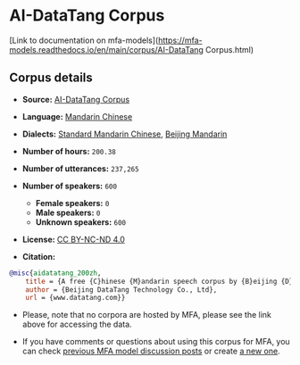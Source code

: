 
# AI-DataTang Corpus

[Link to documentation on mfa-models](https://mfa-models.readthedocs.io/en/main/corpus/AI-DataTang Corpus.html)

## Corpus details

- **Source:** [AI-DataTang Corpus](https://openslr.org/62/)
- **Language:** [Mandarin Chinese](https://en.wikipedia.org/wiki/Mandarin_Chinese)
- **Dialects:** [Standard Mandarin Chinese](https://en.wikipedia.org/wiki/Standard_Chinese), [Beijing Mandarin](https://en.wikipedia.org/wiki/Beijing_dialect)
- **Number of hours:** `200.38`
- **Number of utterances:** `237,265`
- **Number of speakers:** `600`
  - **Female speakers:** `0`
  - **Male speakers:** `0`
  - **Unknown speakers:** `600`
- **License:** [CC BY-NC-ND 4.0](https://creativecommons.org/licenses/by-nc-nd/4.0/)

- **Citation:**
```bibtex
@misc{aidatatang_200zh,
	title = {A free {C}hinese {M}andarin speech corpus by {B}eijing {D}ata{T}ang {T}echnology {C}o., {L}td (www.datatang.com)},
	author = {Beijing DataTang Technology Co., Ltd},
	url = {www.datatang.com}}
```

- Please, note that no corpora are hosted by MFA, please see the link above for accessing the data.

- If you have comments or questions about using this corpus for MFA, you can check [previous MFA model discussion posts](https://github.com/MontrealCorpusTools/mfa-models/discussions?discussions_q=AI-DataTang+Corpus) or create [a new one](https://github.com/MontrealCorpusTools/mfa-models/discussions/new).
